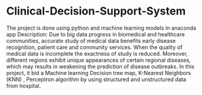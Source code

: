 # Clinical-Decision-Support-System
The project is done using python and machine learning models in anaconda app
Description:
Due to big data progress in biomedical and healthcare communities, accurate study of medical data benefits early disease recognition, patient care and community services. When the quality of medical data is incomplete the exactness of study is reduced. Moreover, different regions exhibit unique appearances of certain regional diseases, which may results in weakening the prediction of disease outbreaks. In this project, it bid a Machine learning Decision tree map, K-Nearest Neighbors (KNN) , Perceptron algorithm by using structured and unstructured data from hospital.
